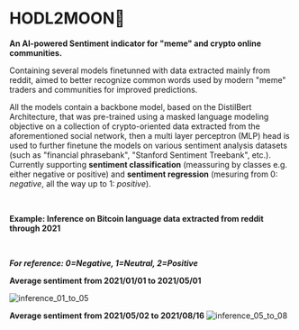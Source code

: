 # HODL2MOON🚀

**An AI-powered Sentiment indicator for "meme" and crypto online communities.**

Containing several models finetunned with data extracted mainly from reddit, aimed to better recognize common words used by modern "meme" traders and communities for improved predictions.

All the models contain a backbone model, based on the DistilBert Architecture, that was pre-trained using a masked language modeling objective on a collection of crypto-oriented data extracted from the aforementioned social network, then a multi layer perceptron (MLP) head is used to further finetune the models on various sentiment analysis datasets (such as "financial phrasebank", "Stanford Sentiment Treebank", etc.). 
Currently supporting __sentiment classification__ (meassuring by classes e.g. either negative or positive) and __sentiment regression__ (mesuring from 0: _negative_, all the way up to 1: _positive_).

<br/>

**Example: Inference on Bitcoin language data extracted from reddit through 2021**

<br/>

***For reference: 0=Negative, 1=Neutral, 2=Positive***

**Average sentiment from 2021/01/01 to 2021/05/01**

![inference_01_to_05](https://user-images.githubusercontent.com/47380745/160052570-564b75af-8b63-417f-8bf7-c2330d48c020.png)

**Average sentiment from 2021/05/02 to 2021/08/16**
![inference_05_to_08](https://user-images.githubusercontent.com/47380745/160056557-0ef780e9-26e7-4193-8dca-53146f752c5f.png)

